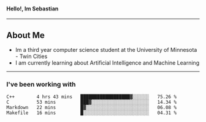 #### Hello!, Im Sebastian


---
## About Me
- Im a third year computer science student at the University of Minnesota - Twin Cities
- I am currently learning about Artificial Intelligence and Machine Learning

---

### I've been working with
<!--START_SECTION:waka-->

```text
C++        4 hrs 43 mins   ██████████████████▓░░░░░░   75.26 %
C          53 mins         ███▓░░░░░░░░░░░░░░░░░░░░░   14.34 %
Markdown   22 mins         █▓░░░░░░░░░░░░░░░░░░░░░░░   06.08 %
Makefile   16 mins         █░░░░░░░░░░░░░░░░░░░░░░░░   04.31 %
```

<!--END_SECTION:waka-->


